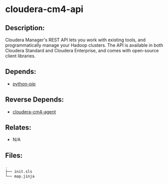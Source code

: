 # cloudera-cm4-api

## Description:

Cloudera Manager's REST API lets you work with existing tools, and
programmatically manage your Hadoop clusters. The API is available in both
Cloudera Standard and Cloudera Enterprise, and comes with open-source client
libraries.

## Depends:

  -  [python-pip](/salt/python-pip)

## Reverse Depends:

  -  [cloudera-cm4-agent](/salt/cloudera-cm4-agent)

## Relates:

  -  N/A

## Files:

```bash
.
├── init.sls
└── map.jinja
```
